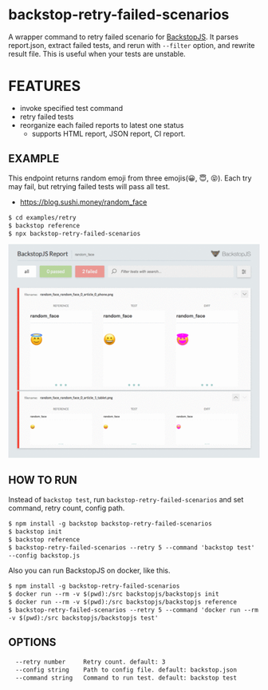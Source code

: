 # backstop-retry-failed-scenarios

A wrapper command to retry failed scenario for [BackstopJS](https://github.com/garris/BackstopJS).
It parses report.json, extract failed tests, and rerun with `--filter` option, and rewrite result file.
This is useful when your tests are unstable.

# FEATURES
- invoke specified test command
- retry failed tests
- reorganize each failed reports to latest one status
  - supports HTML report, JSON report, CI report.

## EXAMPLE

This endpoint returns random emoji from three emojis(😀, 😇, 😝).
Each try may fail, but retrying failed tests will pass all test.
- https://blog.sushi.money/random_face

```
$ cd examples/retry
$ backstop reference
$ npx backstop-retry-failed-scenarios
```

![examples/retry/images/try.gif](examples/retry/images/try.gif)


## HOW TO RUN
Instead of `backstop test`, run `backstop-retry-failed-scenarios` and set command, retry count, config path.

```
$ npm install -g backstop backstop-retry-failed-scenarios
$ backstop init
$ backstop reference
$ backstop-retry-failed-scenarios --retry 5 --command 'backstop test' --config backstop.js
```

Also you can run BackstopJS on docker, like this.

```
$ npm install -g backstop-retry-failed-scenarios
$ docker run --rm -v $(pwd):/src backstopjs/backstopjs init
$ docker run --rm -v $(pwd):/src backstopjs/backstopjs reference
$ backstop-retry-failed-scenarios --retry 5 --command 'docker run --rm -v $(pwd):/src backstopjs/backstopjs test'
```

## OPTIONS

```
  --retry number     Retry count. default: 3
  --config string    Path to config file. default: backstop.json
  --command string   Command to run test. default: backstop test
```